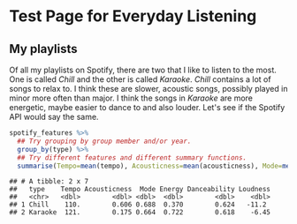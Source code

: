 Test Page for Everyday Listening
================

My playlists
------------

Of all my playlists on Spotify, there are two that I like to listen to the most. One is called *Chill* and the other is called *Karaoke*. *Chill* contains a lot of songs to relax to. I think these are slower, acoustic songs, possibly played in minor more often than major. I think the songs in *Karaoke* are more energetic, maybe easier to dance to and also louder. Let's see if the Spotify API would say the same.

``` r
spotify_features %>% 
  ## Try grouping by group member and/or year.
  group_by(type) %>% 
  ## Try different features and different summary functions.
  summarise(Tempo=mean(tempo), Acousticness=mean(acousticness), Mode=mean(mode), Energy=mean(energy), Danceability=mean(danceability), Loudness=mean(loudness))
```

    ## # A tibble: 2 x 7
    ##   type    Tempo Acousticness  Mode Energy Danceability Loudness
    ##   <chr>   <dbl>        <dbl> <dbl>  <dbl>        <dbl>    <dbl>
    ## 1 Chill    110.        0.606 0.688  0.370        0.624   -11.2 
    ## 2 Karaoke  121.        0.175 0.664  0.722        0.618    -6.45
